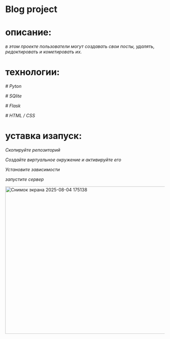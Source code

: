# Blog project

# описание:
*в этом проекте пользователи могут создавать свои посты, удалять, редоктировать и кометировать их.*

# технологии:

*# Pyton*

*# SQlite*

*# Flask*

*# HTML / CSS*

# уставка изапуск:

*Скопируйте репозиторий*

*Создайте виртуальное окружение и активируйте его*

*Установите зависимости*

*запустите сервер*
 
<img width="1465" height="467" alt="Снимок экрана 2025-08-04 175138" src="https://github.com/user-attachments/assets/81d47b0b-15f4-4745-8444-81fed8e38205" />
